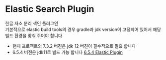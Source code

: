 # Elastic Search Plugin
한글 자소 분리 색인 플러그인  
기본적으로 elastic build tools의 경우 gradle과 jdk version이 고정되어 있어서 해당 빌드 환경을 맞춰 주어야 합니다  

* 현재 프로젝트의 7.3.2 버젼은 jdk 12 버젼이 필수적으로 필요 합니다  
* 6.5.4 버젼은 jdk11로 빌드 가능 합니다  [6.5.4 Elastic Plugin](https://github.com/renuevo/elastic-plugin-test/tree/a39dc2df6bc6243a9aa1b9f52c125af1ed594f77)
